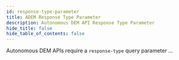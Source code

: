 ```yaml
---
id: response-type-parameter
title: ADEM Response Type Parameter
description: Autonomous DEM API Response Type Parameter
hide_title: false
hide_table_of_contents: false
---
```


Autonomous DEM APIs require a `response-type` query parameter ...
